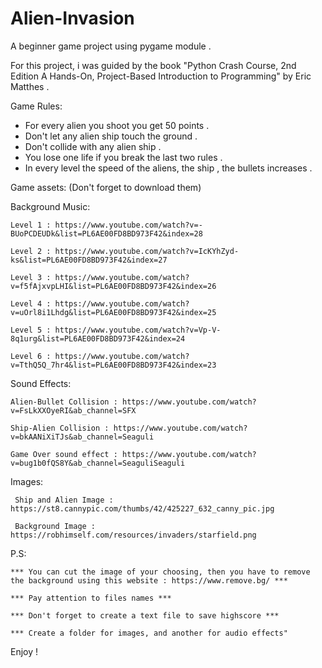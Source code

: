 # Alien-Invasion
A beginner game project using pygame module .

For this project, i was guided by the book "Python Crash Course, 2nd Edition A Hands-On, Project-Based Introduction to Programming" by Eric Matthes .


Game Rules:
  * For every alien you shoot you get 50 points .
  * Don't let any alien ship touch the ground .
  * Don't collide with any alien ship .
  * You lose one life if you break the last two rules .
  * In every level the speed of the aliens, the ship , the bullets increases .
 
Game assets: (Don't forget to download them)
  
  Background Music:
  
    Level 1 : https://www.youtube.com/watch?v=-BUoPCDEUDk&list=PL6AE00FD8BD973F42&index=28
  
    Level 2 : https://www.youtube.com/watch?v=IcKYhZyd-ks&list=PL6AE00FD8BD973F42&index=27
  
    Level 3 : https://www.youtube.com/watch?v=f5fAjxvpLHI&list=PL6AE00FD8BD973F42&index=26
  
    Level 4 : https://www.youtube.com/watch?v=uOrl8i1Lhdg&list=PL6AE00FD8BD973F42&index=25
  
    Level 5 : https://www.youtube.com/watch?v=Vp-V-8q1urg&list=PL6AE00FD8BD973F42&index=24
  
    Level 6 : https://www.youtube.com/watch?v=TthQ5Q_7hr4&list=PL6AE00FD8BD973F42&index=23
  
  Sound Effects:
  
    Alien-Bullet Collision : https://www.youtube.com/watch?v=FsLkXXOyeRI&ab_channel=SFX
  
    Ship-Alien Collision : https://www.youtube.com/watch?v=bkAANiXiTJs&ab_channel=Seaguli 
    
    Game Over sound effect : https://www.youtube.com/watch?v=bug1b0fQS8Y&ab_channel=SeaguliSeaguli
  
  Images:
  
     Ship and Alien Image : https://st8.cannypic.com/thumbs/42/425227_632_canny_pic.jpg
    
     Background Image : https://robhimself.com/resources/invaders/starfield.png
  
 P.S:
    
    *** You can cut the image of your choosing, then you have to remove the background using this website : https://www.remove.bg/ ***
    
    *** Pay attention to files names ***
    
    *** Don't forget to create a text file to save highscore ***
    
    *** Create a folder for images, and another for audio effects"
    
Enjoy !
